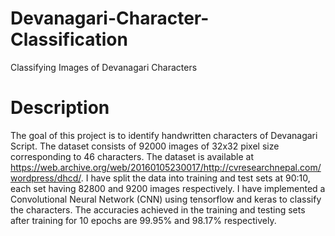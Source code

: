 # Devanagari-Character-Classification
Classifying Images of Devanagari Characters
# Description
The goal of this project is to identify handwritten characters of Devanagari Script. The dataset consists of  92000 images of 32x32 pixel size corresponding to 46 characters. The dataset is available at https://web.archive.org/web/20160105230017/http://cvresearchnepal.com/wordpress/dhcd/. 
I have split the data into training and test sets at 90:10, each set having 82800 and 9200 images respectively. I have implemented a Convolutional Neural Network (CNN) using tensorflow and keras to classify the characters. The accuracies achieved in the training and testing sets after training for 10 epochs are 99.95% and 98.17% respectively.
